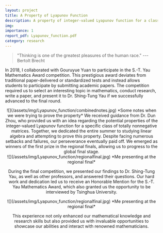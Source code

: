 ```yaml
---
layout: project
title: A Property of Lyapunov Function
description: A property of integer-valued Lyapunov function for a class of totally nonnegative matrices
img: 
importance: 1
report_pdf: Lyapunov_function.pdf
category: research
---
```

> "Thinking is one of the greatest pleasures of the human race." --- Bertolt Brecht

In 2018, I collaborated with Gouruyue Yuan to participate in the S.-T. Yau Mathematics Award competition. This prestigious award deviates from traditional paper-delivered or standardized tests and instead allows students to participate by submitting academic papers. The competition required us to select an interesting topic in mathematics, conduct research, write a paper, and present it to Dr. Shing-Tung Yau if we successfully advanced to the final round.
<div align=center>![](/assets/img/Lyapunov_function/combinednotes.jpg)
*Some notes when we were trying to prove the property*
We received guidance from Dr. Dun Zhou, who provided us with an idea regarding the potential properties of the integer-valued Lyapunov function for a specific class of totally nonnegative matrices. Together, we dedicated the entire summer to studying linear algebra and attempting to prove this property. Despite facing numerous setbacks and failures, our perseverance eventually paid off. We emerged as winners of the first prize in the regional finals, allowing us to progress to the global final stage.

<div align=center>![](/assets/img/Lyapunov_function/regionalfinal.jpg)
*Me presenting at the regional final*

During the final competition, we presented our findings to Dr. Shing-Tung Yau, as well as other professors, and answered their questions. Our hard work and dedication led us to receive an Honorable Mention for the S.-T. Yau Mathematics Award, which also granted us the opportunity to be interviewed by Tsinghua University.

<div align=center>![](/assets/img/Lyapunov_function/regionalfinal.jpg)
*Me presenting at the regional final*

This experience not only enhanced our mathematical knowledge and research skills but also provided us with invaluable opportunities to showcase our abilities and interact with renowned mathematicians.
